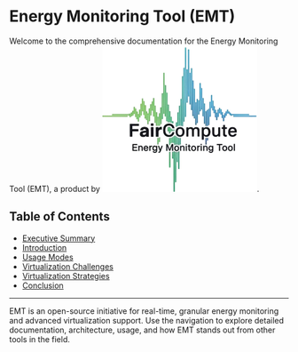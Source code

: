 # Energy Monitoring Tool (EMT)

Welcome to the comprehensive documentation for the Energy Monitoring Tool (EMT), a product by ![FairCompute](assets/logo.png).

## Table of Contents

- [Executive Summary](executive_summary.md)
- [Introduction](introduction.md)
- [Usage Modes](usage_modes.md)
- [Virtualization Challenges](virtualization_challenges.md)
- [Virtualization Strategies](virtualization_strategies.md)
- [Conclusion](conclusion.md)

---

EMT is an open-source initiative for real-time, granular energy monitoring and advanced virtualization support. Use the navigation to explore detailed documentation, architecture, usage, and how EMT stands out from other tools in the field.
